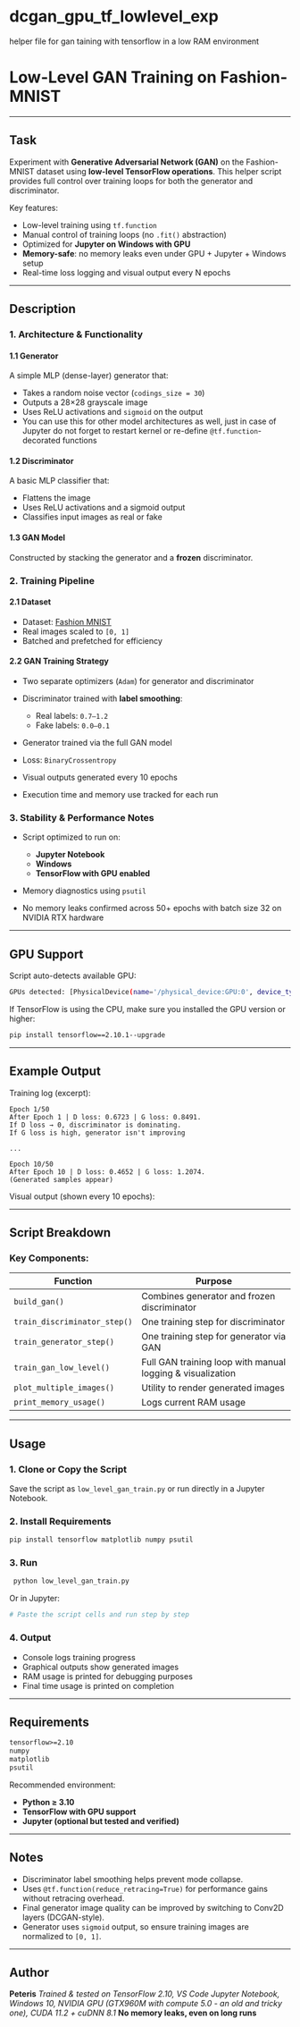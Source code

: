 # dcgan_gpu_tf_lowlevel_exp
helper file for gan taining with tensorflow in a low RAM environment

# Low-Level GAN Training on Fashion-MNIST

---

## Task
Experiment with **Generative Adversarial Network (GAN)** on the Fashion-MNIST dataset using **low-level TensorFlow operations**. This helper script provides full control over training loops for both the generator and discriminator.

Key features:

* Low-level training using `tf.function`
* Manual control of training loops (no `.fit()` abstraction)
* Optimized for **Jupyter on Windows with GPU**
* **Memory-safe**: no memory leaks even under GPU + Jupyter + Windows setup
* Real-time loss logging and visual output every N epochs

---

## Description

### 1. Architecture & Functionality

#### 1.1 Generator

A simple MLP (dense-layer) generator that:

* Takes a random noise vector (`codings_size = 30`)
* Outputs a 28×28 grayscale image
* Uses ReLU activations and `sigmoid` on the output
* You can use this for other model architectures as well, just in case of Jupyter do not forget to restart kernel or re-define `@tf.function`-decorated functions

#### 1.2 Discriminator

A basic MLP classifier that:

* Flattens the image
* Uses ReLU activations and a sigmoid output
* Classifies input images as real or fake

#### 1.3 GAN Model

Constructed by stacking the generator and a **frozen** discriminator.

### 2. Training Pipeline

#### 2.1 Dataset

* Dataset: [Fashion MNIST](https://github.com/zalandoresearch/fashion-mnist)
* Real images scaled to `[0, 1]`
* Batched and prefetched for efficiency

#### 2.2 GAN Training Strategy

* Two separate optimizers (`Adam`) for generator and discriminator
* Discriminator trained with **label smoothing**:

  * Real labels: `0.7–1.2`
  * Fake labels: `0.0–0.1`
* Generator trained via the full GAN model
* Loss: `BinaryCrossentropy`
* Visual outputs generated every 10 epochs
* Execution time and memory use tracked for each run

### 3. Stability & Performance Notes

* Script optimized to run on:

  * **Jupyter Notebook**
  * **Windows**
  * **TensorFlow with GPU enabled**
* Memory diagnostics using `psutil`
* No memory leaks confirmed across 50+ epochs with batch size 32 on NVIDIA RTX hardware

---

## GPU Support

Script auto-detects available GPU:

```bash
GPUs detected: [PhysicalDevice(name='/physical_device:GPU:0', device_type='GPU')]
```

If TensorFlow is using the CPU, make sure you installed the GPU version or higher:

```bash
pip install tensorflow==2.10.1--upgrade
```

---

## Example Output

Training log (excerpt):

```
Epoch 1/50
After Epoch 1 | D loss: 0.6723 | G loss: 0.8491.
If D loss → 0, discriminator is dominating. 
If G loss is high, generator isn't improving

...

Epoch 10/50
After Epoch 10 | D loss: 0.4652 | G loss: 1.2074.
(Generated samples appear)
```

Visual output (shown every 10 epochs):

---

## Script Breakdown

### Key Components:

| Function                     | Purpose                                                    |
| ---------------------------- | ---------------------------------------------------------- |
| `build_gan()`                | Combines generator and frozen discriminator                |
| `train_discriminator_step()` | One training step for discriminator                        |
| `train_generator_step()`     | One training step for generator via GAN                    |
| `train_gan_low_level()`      | Full GAN training loop with manual logging & visualization |
| `plot_multiple_images()`     | Utility to render generated images                         |
| `print_memory_usage()`       | Logs current RAM usage                                     |

---

## Usage

### 1. Clone or Copy the Script

Save the script as `low_level_gan_train.py` or run directly in a Jupyter Notebook.

### 2. Install Requirements

```bash
pip install tensorflow matplotlib numpy psutil
```

### 3. Run

```bash
 python low_level_gan_train.py
```

Or in Jupyter:

```python
# Paste the script cells and run step by step
```

### 4. Output

* Console logs training progress
* Graphical outputs show generated images
* RAM usage is printed for debugging purposes
* Final time usage is printed on completion

---

## Requirements

```txt
tensorflow>=2.10
numpy
matplotlib
psutil
```

Recommended environment:

* **Python ≥ 3.10**
* **TensorFlow with GPU support**
* **Jupyter (optional but tested and verified)**

---

## Notes

* Discriminator label smoothing helps prevent mode collapse.
* Uses `@tf.function(reduce_retracing=True)` for performance gains without retracing overhead.
* Final generator image quality can be improved by switching to Conv2D layers (DCGAN-style).
* Generator uses `sigmoid` output, so ensure training images are normalized to `[0, 1]`.

---

## Author

**Peteris**
*Trained & tested on TensorFlow 2.10, VS Code Jupyter Notebook, Windows 10, NVIDIA GPU (GTX960M with compute 5.0 - an old and tricky one), CUDA 11.2 + cuDNN 8.1*
**No memory leaks, even on long runs**
